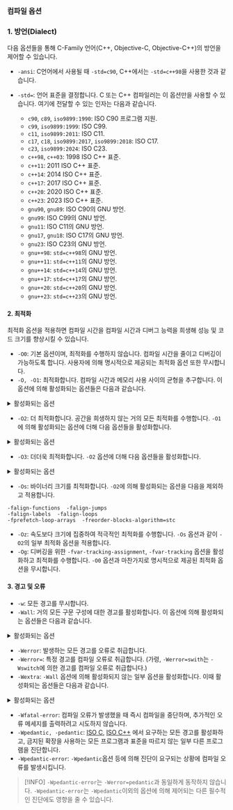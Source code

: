 ### 컴파일 옵션
### 1. 방언(Dialect)

다음 옵션들을 통해 C-Family 언어(C++, Objective-C, Objective-C++)의 방언을 제어할 수 있습니다.

- `-ansi`: C언어에서 사용될 때 `-std=c90`, C++에서는 `-std=c++98`을 사용한 것과 같습니다.
- `-std=`: 언어 표준을 결정합니다. C 또는 C++ 컴파일러는 이 옵션만을 사용할 수 있습니다. 여기에 전달할 수 있는 인자는 다음과 같습니다.

	- `c90`, `c89`, `iso9899:1990`: ISO C90 프로그램 지원. 
	- `c99`, `iso9899:1999`: ISO C99.
	- `c11`, `iso9899:2011`: ISO C11.
	- `c17`, `c18`, `iso9899:2017`, `iso9899:2018`: ISO C17.
	- `c23`, `iso9899:2024`: ISO C23.
	- `c++98`, `c++03`: 1998 ISO C++ 표준.
	- `c++11`: 2011 ISO C++ 표준.
	- `c++14`: 2014 ISO C++ 표준.
	- `c++17`: 2017 ISO C++ 표준.
	- `c++20`: 2020 ISO C++ 표준.
	- `c++23`: 2023 ISO C++ 표준.
	- `gnu90`, `gnu89`: ISO C90의 GNU 방언.
	- `gnu99`: ISO C99의 GNU 방언.
	- `gnu11`: ISO C11의 GNU 방언.
	- `gnu17`, `gnu18`: ISO C17의 GNU 방언.
	- `gnu23`: ISO C23의 GNU 방언.
	- `gnu++98`: `std=c++98`의 GNU 방언.
	- `gnu++11`: `std=c++11`의 GNU 방언.
	- `gnu++14`: `std=c++14`의 GNU 방언.
	- `gnu++17`: `std=c++17`의 GNU 방언.
	- `gnu++20`: `std=c++20`의 GNU 방언.
	- `gnu++23`: `std=c++23`의 GNU 방언.

#### 2. 최적화

최적화 옵션을 적용하면 컴파일 시간을 컴파일 시간과 디버그 능력을 희생해 성능 및 코드 크기를 향상시킬 수 있습니다. 

- `-O0`: 기본 옵션이며, 최적화를 수행하지 않습니다. 컴파일 시간을 줄이고 디버깅이 가능하도록 합니다. 사용자에 의해 명시적으로 제공되는 최적화 옵션 또한 무시합니다.
- `-O, -O1`:  최적화합니다. 컴파일 시간과 메모리 사용 사이의 균형을 추구합니다. 이 옵션에 의해 활성화되는 옵션들은 다음과 같습니다.

<details>
<summary>활성화되는 옵션</summary>
```
-fauto-inc-dec
-fbranch-count-reg
-fcombine-stack-adjustments
-fcompare-elim
-fcprop-registers
-fdce
-fdefer-pop
-fdelayed-branch
-fdse
-fforward-propagate
-fguess-branch-probability
-fif-conversion
-fif-conversion2
-finline-functions-called-once
-fipa-modref
-fipa-profile
-fipa-pure-const
-fipa-reference
-fipa-reference-addressable
-fivopts
-fmerge-constants
-fmove-loop-invariants
-fmove-loop-stores
-fomit-frame-pointer
-freorder-blocks
-fshrink-wrap
-fshrink-wrap-separate
-fsplit-wide-types
-fssa-backprop
-fssa-phiopt
-ftree-bit-ccp
-ftree-ccp
-ftree-ch
-ftree-coalesce-vars
-ftree-copy-prop
-ftree-dce
-ftree-dominator-opts
-ftree-dse
-ftree-forwprop
-ftree-fre
-ftree-phiprop
-ftree-pta
-ftree-scev-cprop
-ftree-sink
-ftree-slsr
-ftree-sra
-ftree-ter
-funit-at-a-time
```
</details>

- `-O2`: 더 최적화합니다. 공간을 희생하지 않는 거의 모든 최적화를 수행합니다. `-O1`에 의해 활성화되는 옵션에 더해 다음 옵션들을 활성화합니다.

<details>
<summary>활성화되는 옵션</summary>
```
-falign-functions  -falign-jumps
-falign-labels  -falign-loops
-fcaller-saves
-fcode-hoisting
-fcrossjumping
-fcse-follow-jumps  -fcse-skip-blocks
-fdelete-null-pointer-checks
-fdevirtualize  -fdevirtualize-speculatively
-fexpensive-optimizations
-ffinite-loops
-fgcse  -fgcse-lm
-fhoist-adjacent-loads
-finline-functions
-finline-small-functions
-findirect-inlining
-fipa-bit-cp  -fipa-cp  -fipa-icf
-fipa-ra  -fipa-sra  -fipa-vrp
-fisolate-erroneous-paths-dereference
-flra-remat
-foptimize-crc
-foptimize-sibling-calls
-foptimize-strlen
-fpartial-inlining
-fpeephole2
-freorder-blocks-algorithm=stc
-freorder-blocks-and-partition  -freorder-functions
-frerun-cse-after-loop
-fschedule-insns  -fschedule-insns2
-fsched-interblock  -fsched-spec
-fstore-merging
-fstrict-aliasing
-fthread-jumps
-ftree-builtin-call-dce
-ftree-loop-vectorize
-ftree-pre
-ftree-slp-vectorize
-ftree-switch-conversion  -ftree-tail-merge
-ftree-vrp
-fvect-cost-model=very-cheap
```
</details>

- `-O3`: 더더욱 최적화합니다. `-O2` 옵션에 더해 다음 옵션들을 활성화합니다. 

<details>
<summary>활성화되는 옵션</summary>
-fgcse-after-reload
-fipa-cp-clone
-floop-interchange
-floop-unroll-and-jam
-fpeel-loops
-fpredictive-commoning
-fsplit-loops
-fsplit-paths
-ftree-loop-distribution
-ftree-partial-pre
-funswitch-loops
-fvect-cost-model=dynamic
-fversion-loops-for-strides
</details>

- `-Os`: 바이너리 크기를 최적화합니다. `-O2`에 의해 활성화되는 옵션을 다음을 제외하고 적용합니다.

```
-falign-functions  -falign-jumps
-falign-labels  -falign-loops
-fprefetch-loop-arrays  -freorder-blocks-algorithm=stc
```

- `-Oz`: 속도보다 크기에 집중하여 적극적인 최적화를 수행합니다. `-Os` 옵션과 같이 `-O2`의 일부 최적화 옵션을 적용합니다.
- `-Og`: 디버깅을 위한 `-fvar-tracking-assignment`, `-fvar-tracking` 옵션을 활성화하고 최적화를 수행합니다. `-O0`  옵션과 마찬가지로 명시적으로 제공된 최적화 옵션을 무시합니다. 
#### 3. 경고 및 오류

- `-w`: 모든 경고를 무시합니다.
- `-Wall`: 거의 모든 구문 구성에 대한 경고를 활성화합니다. 이 옵션에 의해 활성화되는 옵션들은 다음과 같습니다.

<details>
<summary>활성화되는 옵션</summary>
```
-Waddress
-Waligned-new (C++, Objective-C++ 한정)
-Warray-bounds=1 (-O2 옵션 사용 시에만 한정)
-Warray-compare
-Warray-parameter=2
-Wbool-compare
-Wbool-operation
-Wc++11-compat  -Wc++14-compat  -Wc++17compat  -Wc++20compat
-Wcatch-value (C++, Objective-C++ 한정)
-Wchar-subscripts
-Wclass-memaccess (C++, Objective-C++ 한정)
-Wcomment
-Wdangling-else
-Wdangling-pointer=2
-Wdelete-non-virtual-dtor (C++, Objective-C++ 한정)
-Wduplicate-decl-specifier (C, Objective-C 한정)
-Wenum-compare  (C, ObjC 한정; C++는 기본으로 활성화되어있습니다.)
-Wenum-int-mismatch (C, Objective-C 한정)
-Wformat=1
-Wformat-contains-nul
-Wformat-diag
-Wformat-extra-args
-Wformat-overflow=1
-Wformat-truncation=1
-Wformat-zero-length
-Wframe-address
-Wimplicit (C, Objective-C 한정)
-Wimplicit-function-declaration (C, Objective-C 한정)
-Wimplicit-int (C, Objective-C 한정)
-Winfinite-recursion
-Winit-self (C++, Objective-C++ 한정)
-Wint-in-bool-context
-Wlogical-not-parentheses
-Wmain (C, Objective-C 한정; -ffreestanding 옵션이 없을 경우 한정)
-Wmaybe-uninitialized
-Wmemset-elt-size
-Wmemset-transposed-args
-Wmisleading-indentation (C, C++ 한정)
-Wmismatched-dealloc
-Wmismatched-new-delete (C++, Objective-C++ 한정)
-Wmissing-attributes
-Wmissing-braces (C, Objective-C 한정)
-Wmultistatement-macros
-Wnarrowing  (C++, Objective-C++ 한정)
-Wnonnull
-Wnonnull-compare
-Wopenmp-simd (C, C++ 한정)
-Woverloaded-virtual=1 (C++, Objective-C++ 한정)
-Wpacked-not-aligned
-Wparentheses
-Wpessimizing-move (C++, Objective-C++ 한정)
-Wpointer-sign (C, Objective-C 한정)
-Wrange-loop-construct (C++, Objective-C++ 한정)
-Wreorder (C++, Objective-C++ 한정)
-Wrestrict
-Wreturn-type
-Wself-move (C++, Objective-C++ 한정)
-Wsequence-point
-Wsign-compare (C++, Objective-C++ 한정)
-Wsizeof-array-div
-Wsizeof-pointer-div
-Wsizeof-pointer-memaccess
-Wstrict-aliasing
-Wstrict-overflow=1
-Wswitch
-Wtautological-compare
-Wtrigraphs
-Wuninitialized
-Wunknown-pragmas
-Wunused
-Wunused-but-set-variable
-Wunused-const-variable=1 (C, Objective-C 한정)
-Wunused-function
-Wunused-label
-Wunused-local-typedefs
-Wunused-value
-Wunused-variable
-Wuse-after-free=2
-Wvla-parameter
-Wvolatile-register-var
-Wzero-length-bounds
```
</details>

- `-Werror`: 발생하는 모든 경고를 오류로 취급합니다.
- `-Werror=`: 특정 경고를 컴파일 오류로 취급합니다. (가령, `-Werror=swith`는 `-Wswitch`에 의한 경고를 컴파일 오류로 취급합니다.)
- `-Wextra`: `-Wall` 옵션에 의해 활성화되지 않는 일부 옵션을 활성화합니다. 이때 활성화되는 옵션들은 다음과 같습니다.

<details>
<summary>활성화되는 옵션</summary>
```
-Wabsolute-value (C, Objective-C 한정)
-Walloc-size
-Wcalloc-transposed-args
-Wcast-function-type
-Wclobbered
-Wdangling-reference (C++ 한정)
-Wdeprecated-copy (C++, Objective-C++ 한정)
-Wempty-body
-Wenum-conversion (C, Objective-C 한정)
-Wexpansion-to-defined
-Wignored-qualifiers  (C, C++ 한정)
-Wimplicit-fallthrough=3
-Wmaybe-uninitialized
-Wmissing-field-initializers
-Wmissing-parameter-name (C, Objective-C 한정)
-Wmissing-parameter-type (C, Objective-C 한정)
-Wold-style-declaration (C, Objective-C 한정)
-Woverride-init (C, Objective-C 한정)
-Wredundant-move (C++, Objective-C++ 한정)
-Wshift-negative-value ( C++11, C++17, C99 이상의 버전에 한정)
-Wsign-compare (C++, Objective-C++ 한정)
-Wsized-deallocation (C++, Objective-C++ 한정)
-Wstring-compare
-Wtype-limits
-Wuninitialized
-Wunterminated-string-initialization
-Wunused-parameter (-Wunused 또는 -Wall 옵션과 사용될 때 한정)
-Wunused-but-set-parameter (-Wunused 또는  -Wall 옵션과 사용될 때 한정)
```
</details>

- `-Wfatal-error`: 컴파일 오류가 발생했을 때 즉시 컴파일을 중단하며, 추가적인 오류 메세지를 출력하려고 시도하지 않습니다.
- `-Wpedantic, -pedantic`: [ISO C](https://www.iso.org/standard/82075.html), [ISO C++](https://www.iso.org/standard/83626.html) 에서 요구하는 모든 경고를 활성화하고, 금지된 확장을 사용하는 모든 프로그램과 표준을 따르지 않는 일부 다른 프로그램을 진단합니다.
- `-Wpedantic-error`: `-Wpedantic`옵션 등에 의해 진단이 요구되는 상황에 컴파일 오류를 발생시킵니다.

>[!INFO]
> `-Wpedantic-error`는 `-Werror=pedantic`과 동일하게 동작하지 않습니다. `-Wpedantic-error`는 `-Wpedantic`이외의 옵션에 의해 제어되는 다른 필수적인 진단에도 영향을 줄 수 있습니다. 

